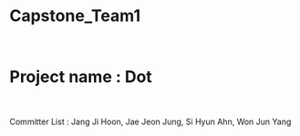 # Capstone_Team1 </br></br>
# Project name : Dot</br></br>

Committer List : Jang Ji Hoon, Jae Jeon Jung, Si Hyun Ahn, Won Jun Yang
